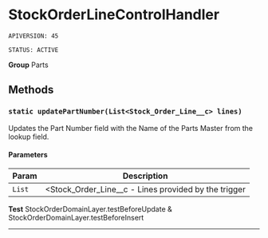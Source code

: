 # StockOrderLineControlHandler

`APIVERSION: 45`

`STATUS: ACTIVE`



**Group** Parts

## Methods
### `static updatePartNumber(List<Stock_Order_Line__c> lines)`

Updates the Part Number field with the Name of the Parts Master from the lookup field.

#### Parameters

|Param|Description|
|---|---|
|`List`|<Stock_Order_Line__c - Lines provided by the trigger|


**Test** StockOrderDomainLayer.testBeforeUpdate & StockOrderDomainLayer.testBeforeInsert

---
